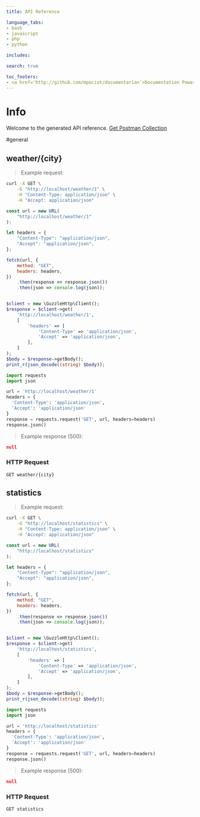 ```yaml
---
title: API Reference

language_tabs:
- bash
- javascript
- php
- python

includes:

search: true

toc_footers:
- <a href='http://github.com/mpociot/documentarian'>Documentation Powered by Documentarian</a>
---
```

<!-- START_INFO -->
# Info

Welcome to the generated API reference.
[Get Postman Collection](http://localhost/docs/collection.json)

<!-- END_INFO -->

#general


<!-- START_89148c770ad57a1c32f7518d531c2756 -->
## weather/{city}
> Example request:

```bash
curl -X GET \
    -G "http://localhost/weather/1" \
    -H "Content-Type: application/json" \
    -H "Accept: application/json"
```

```javascript
const url = new URL(
    "http://localhost/weather/1"
);

let headers = {
    "Content-Type": "application/json",
    "Accept": "application/json",
};

fetch(url, {
    method: "GET",
    headers: headers,
})
    .then(response => response.json())
    .then(json => console.log(json));
```

```php

$client = new \GuzzleHttp\Client();
$response = $client->get(
    'http://localhost/weather/1',
    [
        'headers' => [
            'Content-Type' => 'application/json',
            'Accept' => 'application/json',
        ],
    ]
);
$body = $response->getBody();
print_r(json_decode((string) $body));
```

```python
import requests
import json

url = 'http://localhost/weather/1'
headers = {
  'Content-Type': 'application/json',
  'Accept': 'application/json'
}
response = requests.request('GET', url, headers=headers)
response.json()
```


> Example response (500):

```json
null
```

### HTTP Request
`GET weather/{city}`


<!-- END_89148c770ad57a1c32f7518d531c2756 -->

<!-- START_4e9fc3df6ebb2a43640615862b5850b2 -->
## statistics
> Example request:

```bash
curl -X GET \
    -G "http://localhost/statistics" \
    -H "Content-Type: application/json" \
    -H "Accept: application/json"
```

```javascript
const url = new URL(
    "http://localhost/statistics"
);

let headers = {
    "Content-Type": "application/json",
    "Accept": "application/json",
};

fetch(url, {
    method: "GET",
    headers: headers,
})
    .then(response => response.json())
    .then(json => console.log(json));
```

```php

$client = new \GuzzleHttp\Client();
$response = $client->get(
    'http://localhost/statistics',
    [
        'headers' => [
            'Content-Type' => 'application/json',
            'Accept' => 'application/json',
        ],
    ]
);
$body = $response->getBody();
print_r(json_decode((string) $body));
```

```python
import requests
import json

url = 'http://localhost/statistics'
headers = {
  'Content-Type': 'application/json',
  'Accept': 'application/json'
}
response = requests.request('GET', url, headers=headers)
response.json()
```


> Example response (500):

```json
null
```

### HTTP Request
`GET statistics`


<!-- END_4e9fc3df6ebb2a43640615862b5850b2 -->


